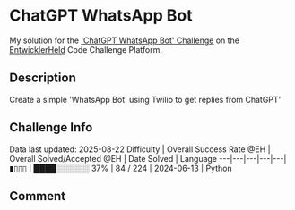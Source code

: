 # ChatGPT WhatsApp Bot

My solution for the ['ChatGPT WhatsApp Bot' Challenge](https://platform.entwicklerheld.de/challenge/chatgpt-whatsapp-bot?technology=Python) on the [EntwicklerHeld](https://platform.entwicklerheld.de/) Code Challenge Platform.

## Description
Create a simple 'WhatsApp Bot' using Twilio to get replies from ChatGPT'

## Challenge Info
Data last updated: 2025-08-22
Difficulty | Overall Success Rate @EH | Overall Solved/Accepted @EH | Date Solved | Language
---|---|---|---|---|
▮▯▯▯ | ████░░░░░░ 37% | 84 / 224 | 2024-06-13 | Python

## Comment
